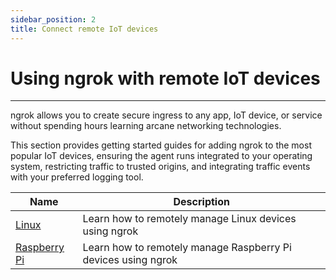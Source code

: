 ```yaml
---
sidebar_position: 2
title: Connect remote IoT devices
---
```


# Using ngrok with remote IoT devices
------------

ngrok allows you to create secure ingress to any app, IoT device, or service without spending hours learning arcane networking technologies. 

This section provides getting started guides for adding ngrok to the most popular IoT devices, ensuring the agent runs integrated to your operating system, restricting traffic to trusted origins, and integrating traffic events with your preferred logging tool.

| Name        | Description |
| ----------- | ----------- |
| [Linux](/guides/device-gateway/linux) | Learn how to remotely manage Linux devices using ngrok |
| [Raspberry Pi](/guides/device-gateway/raspberry-pi) | Learn how to remotely manage Raspberry Pi devices using ngrok |

